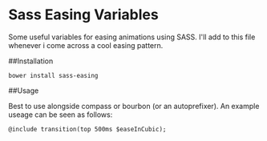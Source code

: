Sass Easing Variables
===========

Some useful variables for easing animations using SASS. 
I'll add to this file whenever i come across a cool easing pattern.

##Installation

`bower install sass-easing`

##Usage

Best to use alongside compass or bourbon (or an autoprefixer). An example useage can be seen as follows:

`@include transition(top 500ms $easeInCubic);`